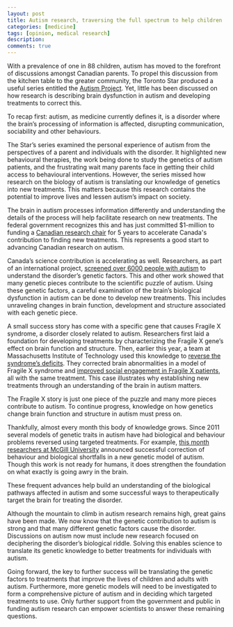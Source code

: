 ```yaml
---
layout: post
title: Autism research, traversing the full spectrum to help children
categories: [medicine]
tags: [opinion, medical research]
description: 
comments: true
---
```


With a prevalence of one in 88 children, autism has moved to the forefront of discussions amongst Canadian parents. To propel this discussion from the kitchen table to the greater community, the Toronto Star produced a useful series entitled the <a href="http://www.thestar.com/news/world/autismproject" title="Autism Project" target="_blank">Autism Project</a>. Yet, little has been discussed on how research is describing brain dysfunction in autism and developing treatments to correct this.

To recap first: autism, as medicine currently defines it, is a disorder where the brain’s processing of information is affected, disrupting communication, sociability and other behaviours.

The Star’s series examined the personal experience of autism from the perspectives of a parent and individuals with the disorder. It highlighted new behavioural therapies, the work being done to study the genetics of autism patients, and the frustrating wait many parents face in getting their child access to behavioural interventions. However, the series missed how research on the biology of autism is translating our knowledge of genetics into new treatments. This matters because this research contains the potential to improve lives and lessen autism’s impact on society.

The brain in autism processes information differently and understanding the details of the process will help facilitate research on new treatments. The federal government recognizes this and has just committed $1-million to funding a <a href="http://www.cihr-irsc.gc.ca/e/46009.html" title="CIHR announcement" target="_blank">Canadian research chair</a> for 5 years to accelerate Canada's contribution to finding new treatments. This represents a good start to advancing Canadian research on autism.

Canada’s science contribution is accelerating as well. Researchers, as part of an international project, <a href="http://www.ontariogenomics.ca/research/project/44" title="Scherer Screening" target="_blank">screened over 6000 people with autism</a> to understand the disorder’s genetic factors. This and other work showed that many genetic pieces contribute to the scientific puzzle of autism. Using these genetic factors, a careful examination of the brain’s biological dysfunction in autism can be done to develop new treatments. This includes unraveling changes in brain function, development and structure associated with each genetic piece.

A small success story has come with a specific gene that causes Fragile X syndrome, a disorder closely related to autism. Researchers first laid a foundation for developing treatments by characterizing the Fragile X gene’s effect on brain function and structure. Then, earlier this year, a team at Massachusetts Institute of Technology used this knowledge to <a href="http://stm.sciencemag.org/content/4/152/152ra128.abstract" title="FXS Reversal" target="_blank">reverse the syndrome’s deficits</a>. They corrected brain abnormalities in a model of Fragile X syndrome and <a href="http://stm.sciencemag.org/content/4/152/152ra127" title="FXS phase 2 trial article" target="_blank">improved social engagement in Fragile X patients</a>, all with the same treatment. This case illustrates why establishing new treatments through an understanding of the brain in autism matters.

The Fragile X story is just one piece of the puzzle and many more pieces contribute to autism. To continue progress, knowledge on how genetics change brain function and structure in autism must press on.

Thankfully, almost every month this body of knowledge grows. Since 2011 several models of genetic traits in autism have had biological and behaviour problems reversed using targeted treatments. For example, <a href="http://www.ncbi.nlm.nih.gov/pubmed?term=Autism-related%20deficits%20via%20dysregulated%20eIF4E-dependent%20translational%20control" title="McGill Autism" target="_blank">this month researchers at McGill University</a> announced successful correction of behaviour and biological shortfalls in a new genetic model of autism. Though this work is not ready for humans, it does strengthen the foundation on what exactly is going awry in the brain.

These frequent advances help build an understanding of the biological pathways affected in autism and some successful ways to therapeutically target the brain for treating the disorder.

Although the mountain to climb in autism research remains high, great gains have been made. We now know that the genetic contribution to autism is strong and that many different genetic factors cause the disorder. Discussions on autism now must include new research focused on deciphering the disorder’s biological riddle. Solving this enables science to translate its genetic knowledge to better treatments for individuals with autism.

Going forward, the key to further success will be translating the genetic factors to treatments that improve the lives of children and adults with autism. Furthermore, more genetic models will need to be investigated to form a comprehensive picture of autism and in deciding which targeted treatments to use. Only further support from the government and public in funding autism research can empower scientists to answer these remaining questions.